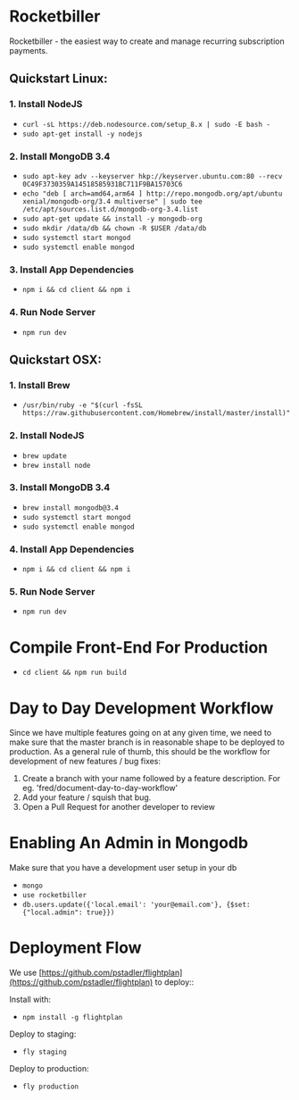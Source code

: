 # Rocketbiller
Rocketbiller - the easiest way to create and manage recurring subscription payments.

## Quickstart Linux:

### 1. Install NodeJS

- `curl -sL https://deb.nodesource.com/setup_8.x | sudo -E bash -`
- `sudo apt-get install -y nodejs`

### 2. Install MongoDB 3.4

- `sudo apt-key adv --keyserver hkp://keyserver.ubuntu.com:80 --recv 0C49F3730359A14518585931BC711F9BA15703C6`
- `echo "deb [ arch=amd64,arm64 ] http://repo.mongodb.org/apt/ubuntu xenial/mongodb-org/3.4 multiverse" | sudo tee /etc/apt/sources.list.d/mongodb-org-3.4.list`
- `sudo apt-get update && install -y mongodb-org`
- `sudo mkdir /data/db && chown -R $USER /data/db`
- `sudo systemctl start mongod`
- `sudo systemctl enable mongod`

### 3. Install App Dependencies

- `npm i && cd client && npm i`

### 4. Run Node Server

- `npm run dev`


## Quickstart OSX:

### 1. Install Brew

- `/usr/bin/ruby -e "$(curl -fsSL https://raw.githubusercontent.com/Homebrew/install/master/install)"`

### 2. Install NodeJS

- `brew update`
- `brew install node `

### 3. Install MongoDB 3.4

- `brew install mongodb@3.4`
- `sudo systemctl start mongod`
- `sudo systemctl enable mongod`

### 4. Install App Dependencies

- `npm i && cd client && npm i`

### 5. Run Node Server

- `npm run dev`


# Compile Front-End For Production

- `cd client && npm run build`


# Day to Day Development Workflow

Since we have multiple features going on at any given time, we need to make sure that the master branch is in reasonable shape to be deployed to production. As a general rule of thumb, this should be the workflow for development of new features / bug fixes:

1. Create a branch with your name followed by a feature description. For eg. 'fred/document-day-to-day-workflow'
2. Add your feature / squish that bug.
3. Open a Pull Request for another developer to review

# Enabling An Admin in Mongodb

Make sure that you have a development user setup in your db

- `mongo`
- `use rocketbiller`
- `db.users.update({'local.email': 'your@email.com'}, {$set:{"local.admin": true}})`

# Deployment Flow

We use [https://github.com/pstadler/flightplan](https://github.com/pstadler/flightplan) to deploy::

Install with:

- `npm install -g flightplan`

Deploy to staging:

- `fly staging`

Deploy to production:

- `fly production`
